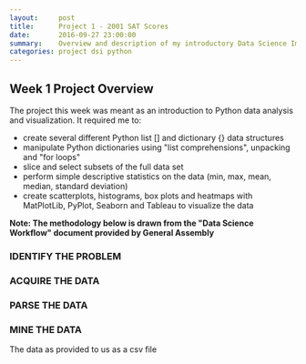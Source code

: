 ```yaml
---
layout:     post
title:      Project 1 - 2001 SAT Scores
date:       2016-09-27 23:00:00
summary:    Overview and description of my introductory Data Science Immersive project
categories: project dsi python
---
```


Week 1 Project Overview
---------------------
The project this week was meant as an introduction to Python data analysis and visualization. It required me to:

*   create several different Python list [] and dictionary {} data structures
*   manipulate Python dictionaries using "list comprehensions", unpacking and "for loops"
*   slice and select subsets of the full data set
*   perform simple descriptive statistics on the data (min, max, mean, median, standard deviation)
*   create scatterplots, histograms, box plots and heatmaps with MatPlotLib, PyPlot, Seaborn and Tableau to visualize the data

**Note: The methodology below is drawn from the "Data Science Workflow" document provided by General Assembly**

### IDENTIFY THE PROBLEM

### ACQUIRE THE DATA

### PARSE THE DATA

### MINE THE DATA


The data as provided to us as a csv file
